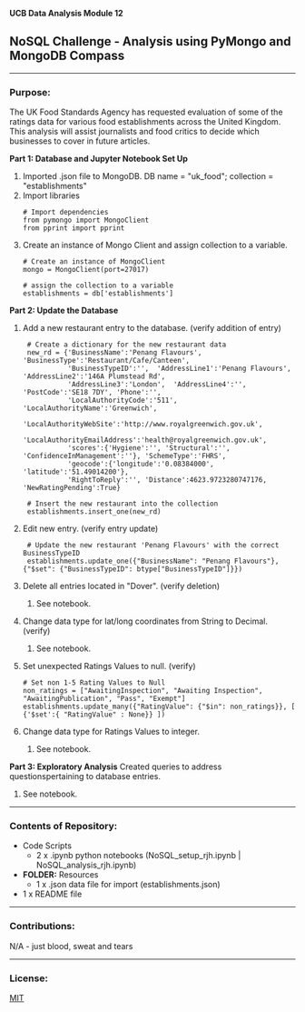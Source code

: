 
**UCB Data Analysis Module 12**
## NoSQL Challenge - Analysis using PyMongo and MongoDB Compass

---------------
### Purpose:
The UK Food Standards Agency has requested evaluation of some of the ratings data for various food establishments across the United Kingdom.  This analysis will assist journalists and food critics to decide which businesses to cover in future articles.  

**Part 1: Database and Jupyter Notebook Set Up**  
  1. Imported .json file to MongoDB.  DB name = "uk_food";  collection = "establishments"
  2. Import libraries
       ```
       # Import dependencies
       from pymongo import MongoClient
       from pprint import pprint
       ```
  3. Create an instance of Mongo Client and assign collection to a variable.
     ```
     # Create an instance of MongoClient
     mongo = MongoClient(port=27017)

     # assign the collection to a variable
     establishments = db['establishments']
     ```

**Part 2: Update the Database**  
  1. Add a new restaurant entry to the database. (verify addition of entry)
     ```
      # Create a dictionary for the new restaurant data
      new_rd = {'BusinessName':'Penang Flavours',  'BusinessType':'Restaurant/Cafe/Canteen',
                'BusinessTypeID':'',  'AddressLine1':'Penang Flavours', 'AddressLine2':'146A Plumstead Rd',
                'AddressLine3':'London',  'AddressLine4':'',  'PostCode':'SE18 7DY', 'Phone':'',
                'LocalAuthorityCode':'511', 'LocalAuthorityName':'Greenwich',
                'LocalAuthorityWebSite':'http://www.royalgreenwich.gov.uk',
                'LocalAuthorityEmailAddress':'health@royalgreenwich.gov.uk',
                'scores':{'Hygiene':'', 'Structural':'', 'ConfidenceInManagement':''}, 'SchemeType':'FHRS',
                'geocode':{'longitude':'0.08384000', 'latitude':'51.49014200'},
                'RightToReply':'', 'Distance':4623.9723280747176, 'NewRatingPending':True}

      # Insert the new restaurant into the collection
      establishments.insert_one(new_rd)
     ```

  3. Edit new entry. (verify entry update)
     ```
      # Update the new restaurant 'Penang Flavours' with the correct BusinessTypeID
      establishments.update_one({"BusinessName": "Penang Flavours"}, {"$set": {"BusinessTypeID": btype["BusinessTypeID"]}})
     ```

  5. Delete all entries located in "Dover".  (verify deletion)
     1. See notebook.
  7. Change data type for lat/long coordinates from String to Decimal.  (verify)
     1. See notebook.
  9. Set unexpected Ratings Values to null.  (verify)
      ```
      # Set non 1-5 Rating Values to Null
      non_ratings = ["AwaitingInspection", "Awaiting Inspection", "AwaitingPublication", "Pass", "Exempt"]
      establishments.update_many({"RatingValue": {"$in": non_ratings}}, [ {'$set':{ "RatingValue" : None}} ])
      ```
  11. Change data type for Ratings Values to integer.
      1. See notebook.

**Part 3: Exploratory Analysis**  Created queries to address questionspertaining to database entries.
  1. See notebook.  

--------------
### Contents of Repository:
- Code Scripts
  - 2 x .ipynb python notebooks (NoSQL_setup_rjh.ipynb | NoSQL_analysis_rjh.ipynb)
- **FOLDER:** Resources
  - 1 x .json data file for import (establishments.json)
- 1 x README file

-------------------
### Contributions:  
N/A - just blood, sweat and tears

------------------
### License:
[MIT](https://choosealicense.com/licenses/mit/)
